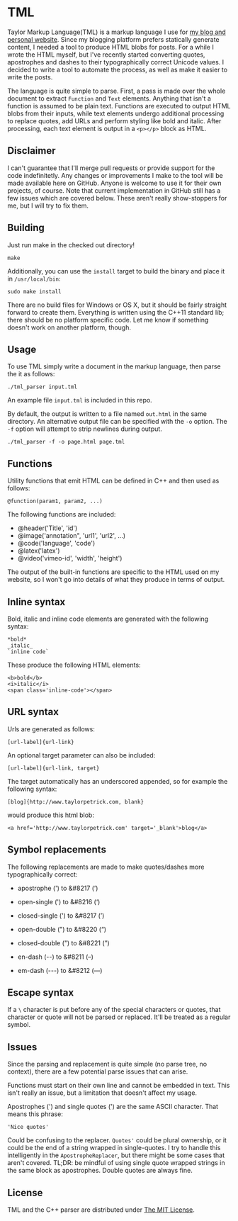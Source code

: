# TML
Taylor Markup Language(TML) is a markup language I use for [my blog and personal website](http://www.taylorpetrick.com). Since my blogging platform prefers statically generate content, I needed a tool to produce HTML blobs for posts. For a while I wrote the HTML myself, but I've recently started converting quotes, apostrophes and dashes to their typographically correct Unicode values. I decided to write a tool to automate the process, as well as make it easier to write the posts.

The language is quite simple to parse. First, a pass is made over the whole document to extract `Function` and `Text` elements. Anything that isn't a function is assumed to be plain text. Functions are executed to output HTML blobs from their inputs, while text elements undergo additional processing to replace quotes, add URLs and perform styling like bold and italic. After processing, each text element is output in a `<p></p>` block as HTML.

## Disclaimer
I can't guarantee that I'll merge pull requests or provide support for the code indefinitetly. Any changes or improvements I make to the tool will be made available here on GitHub. Anyone is welcome to use it for their own projects, of course. Note that current implementation in GitHub still has a few issues which are covered below. These aren't really show-stoppers for me, but I will try to fix them.

## Building
Just run make in the checked out directory!
```
make
```

Additionally, you can use the `install` target to build the binary and place it in `/usr/local/bin`:
```
sudo make install
```

There are no build files for Windows or OS X, but it should be fairly straight forward to create them. Everything is written using the C++11 standard lib; there should be no platform specific code. Let me know if something doesn't work on another platform, though.

## Usage
To use TML simply write a document in the markup language, then parse the  it as follows:
```
./tml_parser input.tml
```
An example file `input.tml` is included in this repo. 

By default, the output is written to a file named `out.html` in the same directory. An alternative output file can be specified with the `-o` option. The `-f` option will attempt to strip newlines during output.
```
./tml_parser -f -o page.html page.tml
```

## Functions
Utility functions that emit HTML can be defined in C++ and then used as follows:
```
@function(param1, param2, ...)
``` 
The following functions are included:
* @header('Title', 'id')
* @image('annotation", 'url1', 'url2', ...)
* @code('language', 'code')
* @latex('latex')
* @video('vimeo-id', 'width', 'height')

The output of the built-in functions are specific to the HTML used on my website, so I won't go into details of what they produce in terms of output.

## Inline syntax
Bold, italic and inline code elements are generated with the following syntax:
```
*bold*
_italic_
`inline code`
```

These produce the following HTML elements:
```
<b>bold</b>
<i>italic</i>
<span class='inline-code'></span>
```

## URL syntax
Urls are generated as follows:
```
[url-label]{url-link}
```
An optional target parameter can also be included:
```
[url-label]{url-link, target}
```
The target automatically has an underscored appended, so for example the following syntax:
```
[blog]{http://www.taylorpetrick.com, blank}
```
would produce this html blob:
```
<a href='http://www.taylorpetrick.com' target='_blank'>blog</a>
```

## Symbol replacements
The following replacements are made to make quotes/dashes more typographically correct:
* apostrophe (') to &#8217 (&#8217;)

* open-single (') to &#8216 (&#8216;)
* closed-single (') to &#8217 (&#8217;)

* open-double (") to &#8220 (&#8220;)
* closed-double (") to &#8221 (&#8221;)

* en-dash (--) to &#8211 (&#8211;)
* em-dash  (---) to &#8212 (&#8212;)

## Escape syntax
If a `\` character is put before any of the special characters or quotes, that character or quote will not be parsed or replaced. It'll be treated as a regular symbol.

## Issues
Since the parsing and replacement is quite simple (no parse tree, no context), there are a few potential parse issues that can arise.

Functions must start on their own line and cannot be embedded in text. This isn't really an issue, but a limitation that doesn't affect my usage.

Apostrophes (') and single quotes (') are the same ASCII character. That means this phrase:
```
'Nice quotes'
```
Could be confusing to the replacer. `Quotes'` could be plural ownership, or it could be the end of a string wrapped in single-quotes. I try to handle this intelligently in the `ApostropheReplacer`, but there might be some cases that aren't covered. TL;DR: be mindful of using single quote wrapped strings in the same block as apostrophes. Double quotes are always fine.


## License
TML and the C++ parser are distributed under [The MIT License](https://opensource.org/licenses/MIT).